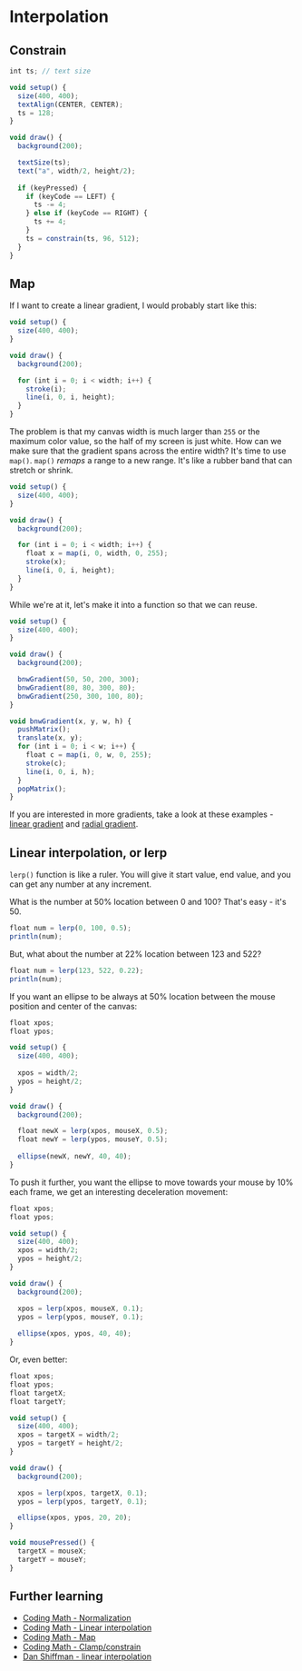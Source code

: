 # Interpolation

## Constrain
```js
int ts; // text size

void setup() {
  size(400, 400);
  textAlign(CENTER, CENTER);
  ts = 128;
}

void draw() {
  background(200);

  textSize(ts);
  text("a", width/2, height/2);
  
  if (keyPressed) {
    if (keyCode == LEFT) {
      ts -= 4;
    } else if (keyCode == RIGHT) {
      ts += 4;
    }
    ts = constrain(ts, 96, 512);
  }
}
```

## Map
If I want to create a linear gradient, I would probably start like this:
```js
void setup() {
  size(400, 400);
}

void draw() {
  background(200);

  for (int i = 0; i < width; i++) {
    stroke(i);
    line(i, 0, i, height);
  }
}
```
The problem is that my canvas width is much larger than `255` or the maximum color value, so the half of my screen is just white. How can we make sure that the gradient spans across the entire width? It's time to use `map()`. `map()` *remaps* a range to a new range. It's like a rubber band that can stretch or shrink.

```js
void setup() {
  size(400, 400);
}

void draw() {
  background(200);

  for (int i = 0; i < width; i++) {
    float x = map(i, 0, width, 0, 255);
    stroke(x);
    line(i, 0, i, height);
  }
}
```

While we're at it, let's make it into a function so that we can reuse.
```js
void setup() {
  size(400, 400);
}

void draw() {
  background(200);

  bnwGradient(50, 50, 200, 300);
  bnwGradient(80, 80, 300, 80);
  bnwGradient(250, 300, 100, 80);
}

void bnwGradient(x, y, w, h) {
  pushMatrix();
  translate(x, y);
  for (int i = 0; i < w; i++) {
    float c = map(i, 0, w, 0, 255);
    stroke(c);
    line(i, 0, i, h);
  }
  popMatrix();
}
```
If you are interested in more gradients, take a look at these examples - [linear gradient](https://p5js.org/examples/color-linear-gradient.html) and [radial gradient](https://p5js.org/examples/color-radial-gradient.html).

## Linear interpolation, or lerp
`lerp()` function is like a ruler. You will give it start value, end value, and you can get any number at any increment.

What is the number at 50% location between 0 and 100? That's easy - it's 50.
```js
float num = lerp(0, 100, 0.5);
println(num);
```
But, what about the number at 22% location between 123 and 522?
```js
float num = lerp(123, 522, 0.22);
println(num);
```

If you want an ellipse to be always at 50% location between the mouse position and center of the canvas:
```js
float xpos;
float ypos;

void setup() {
  size(400, 400);
  
  xpos = width/2;
  ypos = height/2;
}

void draw() {
  background(200);

  float newX = lerp(xpos, mouseX, 0.5);
  float newY = lerp(ypos, mouseY, 0.5);
  
  ellipse(newX, newY, 40, 40);
}
```

To push it further, you want the ellipse to move towards your mouse by 10% each frame, we get an interesting deceleration movement:

```js
float xpos;
float ypos;

void setup() {
  size(400, 400);
  xpos = width/2;
  ypos = height/2;
}

void draw() {
  background(200);

  xpos = lerp(xpos, mouseX, 0.1);
  ypos = lerp(ypos, mouseY, 0.1);
  
  ellipse(xpos, ypos, 40, 40);
}
```

Or, even better:
```js
float xpos;
float ypos;
float targetX;
float targetY;

void setup() {
  size(400, 400);
  xpos = targetX = width/2;
  ypos = targetY = height/2;
}

void draw() {
  background(200);

  xpos = lerp(xpos, targetX, 0.1);
  ypos = lerp(ypos, targetY, 0.1);

  ellipse(xpos, ypos, 20, 20);
}

void mousePressed() {
  targetX = mouseX;
  targetY = mouseY;
}
```


## Further learning
- [Coding Math - Normalization](http://www.codingmath.com/?p=27)
- [Coding Math - Linear interpolation](http://www.codingmath.com/?p=31)
- [Coding Math - Map](http://www.codingmath.com/?p=35)
- [Coding Math - Clamp/constrain](http://www.codingmath.com/?p=39)
- [Dan Shiffman - linear interpolation](https://www.youtube.com/watch?v=8uLVnM36XUc)

